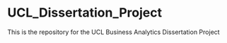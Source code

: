 # UCL_Dissertation_Project
This is the repository for the UCL Business Analytics Dissertation Project
